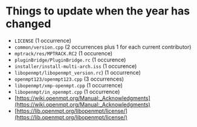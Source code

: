 
Things to update when the year has changed
==========================================

 *  `LICENSE` (1 occurrence)
 *  `common/version.cpp` (2 occurrences plus 1 for each current contributor)
 *  `mptrack/res/MPTRACK.RC2` (1 occurence)
 *  `pluginBridge/PluginBridge.rc` (1 occurence)
 *  `installer/install-multi-arch.iss` (1 occurence)
 *  `libopenmpt/libopenmpt_version.rc`) (1 occurrence)
 *  `openmpt123/openmpt123.cpp` (3 occurrences)
 *  `libopenmpt/xmp-openmpt.cpp` (1 occurrence)
 *  `libopenmpt/in_openmpt.cpp` (1 occurrence)
 *  [https://wiki.openmpt.org/Manual:_Acknowledgments](https://wiki.openmpt.org/Manual:_Acknowledgments)
 *  [https://lib.openmpt.org/libopenmpt/license/](https://lib.openmpt.org/libopenmpt/license/)

